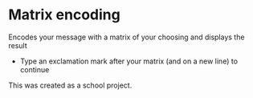 # Matrix encoding
Encodes your message with a matrix of your choosing and displays the result
- Type an exclamation mark after your matrix (and on a new line) to continue

This was created as a school project.